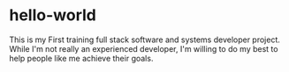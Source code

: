 # hello-world
This is my First training full stack software and systems developer project. While I'm not really an experienced developer, I'm willing to do my best to help people like me achieve their goals.

